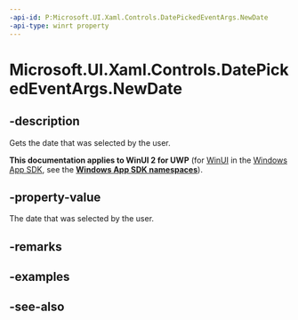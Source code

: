 ```yaml
---
-api-id: P:Microsoft.UI.Xaml.Controls.DatePickedEventArgs.NewDate
-api-type: winrt property
---
```


<!-- Property syntax
public Windows.Foundation.DateTime NewDate { get; }
-->

# Microsoft.UI.Xaml.Controls.DatePickedEventArgs.NewDate

## -description
Gets the date that was selected by the user.

**This documentation applies to WinUI 2 for UWP** (for [WinUI](/windows/apps/winui/winui3/) in the [Windows App SDK](/windows/apps/windows-app-sdk/), see the **[Windows App SDK namespaces](/windows/windows-app-sdk/api/winrt/)**).

## -property-value
The date that was selected by the user.

## -remarks

## -examples

## -see-also
